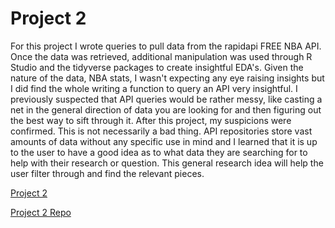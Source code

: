 # Project 2

For this project I wrote queries to pull data from the rapidapi FREE NBA API. Once the data was retrieved, additional manipulation was used through R Studio and the tidyverse packages to create insightful EDA's. Given the nature of the data, NBA stats, I wasn't expecting any eye raising insights but I did find the whole writing a function to query an API very insightful. I previously suspected that API queries would be rather messy, like casting a net in the general direction of data you are looking for and then figuring out the best way to sift through it. After this project, my suspicions were confirmed. This is not necessarily a bad thing. API repositories store vast amounts of data without any specific use in mind and I learned that it is up to the user to have a good idea as to what data they are searching for to help with their research or question. This general research idea will help the user filter through and find the relevant pieces.  



[Project 2](https://bphigg.github.io/Project_2/)

[Project 2 Repo](https://github.com/bphigg/Project_2)
